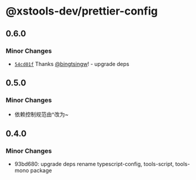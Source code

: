 # @xstools-dev/prettier-config

## 0.6.0

### Minor Changes

- [`54cd01f`](https://github.com/bingtsingw/xstools-dev/commit/54cd01f2176ca6bbc7bea8226e8802faa7ca60a5) Thanks [@bingtsingw](https://github.com/bingtsingw)! - upgrade deps

## 0.5.0

### Minor Changes

- 依赖控制规范由^改为~

## 0.4.0

### Minor Changes

- 93bd680: upgrade deps rename typescript-config, tools-script, tools-mono package
